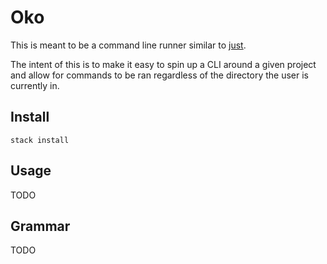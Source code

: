 # Oko

This is meant to be a command line runner similar to [just](https://github.com/casey/just).

The intent of this is to make it easy to spin up a CLI around a given project and allow for commands to be ran regardless of the directory the user is currently in.

## Install

```
stack install
```

## Usage

TODO

## Grammar

TODO
